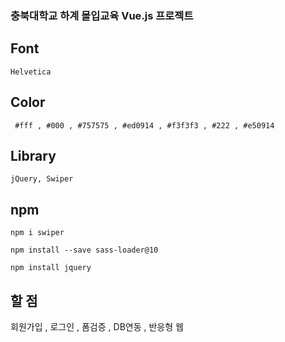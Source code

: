 ### 충북대학교 하계 몰입교육 Vue.js 프로젝트

## Font

`Helvetica`

## Color

` #fff , #000 , #757575 , #ed0914 , #f3f3f3 , #222 , #e50914`

## Library

`jQuery, Swiper`

## npm

`npm i swiper`

`npm install --save sass-loader@10`

`npm install jquery`

## 할 점
회원가입 , 로그인 , 폼검증 , DB연동 , 반응형 웹 
